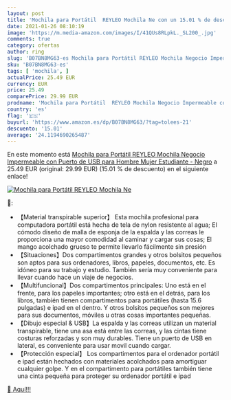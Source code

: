 ```yaml
---
layout: post
title: 'Mochila para Portátil  REYLEO Mochila Ne con un 15.01 % de descuento'
date: 2021-01-26 08:10:19
image: 'https://m.media-amazon.com/images/I/41QUs8RLpkL._SL200_.jpg'
comments: true
category: ofertas
author: ring
slug: 'B07BN8MG63-es Mochila para Portátil REYLEO Mochila Negocio Impermeable...'
sku: 'B07BN8MG63-es'
tags: [ 'mochila', ]
actualPrice: 25.49 EUR
currency: EUR
price: 25.49
comparePrice: 29.99 EUR
prodname: 'Mochila para Portátil  REYLEO Mochila Negocio Impermeable con Puerto de USB para Hombre Mujer Estudiante - Negro'
country: 'es'
flag: '🇪🇸'
buyurl: 'https://www.amazon.es/dp/B07BN8MG63/?tag=tolees-21'
descuento: '15.01'
average: '24.1194690265487'
---
```


En este momento está [Mochila para Portátil  REYLEO Mochila Negocio Impermeable con Puerto de USB para Hombre Mujer Estudiante - Negro](https://www.amazon.es/dp/B07BN8MG63/?tag=tolees-21) a 25.49 EUR (original: 29.99 EUR) (15.01 %  de descuento) en el siguiente enlace!

[![Mochila para Portátil  REYLEO Mochila Ne](https://m.media-amazon.com/images/I/41QUs8RLpkL._SL200_.jpg)](https://www.amazon.es/dp/B07BN8MG63/?tag=tolees-21)

🔎:

- 【Material transpirable superior】 Esta mochila profesional para computadora portátil está hecha de tela de nylon resistente al agua; El cómodo diseño de malla de esponja de la espalda y las correas le proporciona una mayor comodidad al caminar y cargar sus cosas; El mango acolchado grueso te permite llevarlo fácilmente sin presión
- 【Situaciones】Dos compartimentos grandes y otros bolsitos pequeños son aptos para sus ordenadores, libros, papeles, documentos, etc. Es idóneo para su trabajo y estudio. También sería muy conveniente para llevar cuando hace un viaje de negocios.
- 【Multifuncional】Dos compartimentos principales: Uno está en el frente, para los papeles importantes; otro está en el detrás, para los libros, también tienen compartimentos para portátiles (hasta 15.6 pulgadas) e ipad en el dentro. Y otros bolsitos pequeños son mejores para sus documentos, móviles u otras cosas importantes pequeñas.
- 【Dibujo especial & USB】La espalda y las correas utilizan un material transpirable, tiene una asa está entre las correas, y las cintas tiene costuras reforzadas y son muy durables. Tiene un puerto de USB en lateral, es conveniente para usar movil cuando cargar.
- 【Protección especial】 Los compartimentos para el ordenador portátil e ipad están hechados con materiales acolchados para amortiguar cualquier golpe. Y en el compartimento para portátiles también tiene una cinta pequeña para proteger su ordenador portátil e ipad

[🛒 Aquí!!!](https://www.amazon.es/dp/B07BN8MG63/?tag=tolees-21)
